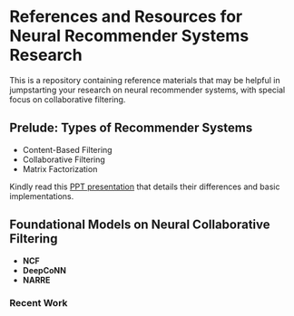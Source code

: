 # References and Resources for Neural Recommender Systems Research
This is a repository containing reference materials that may be helpful in jumpstarting your research on neural recommender systems, with special focus on collaborative filtering.

## Prelude: Types of Recommender Systems
* Content-Based Filtering 
* Collaborative Filtering
* Matrix Factorization

Kindly read this [PPT presentation](https://docs.google.com/presentation/d/12ZJ8eOqyEqvooXTdgwEW13sK2wpKmVLIEMhZ9wRrd0I/edit?usp=sharing) that details their differences and basic implementations.

## Foundational Models on Neural Collaborative Filtering
* **NCF**
* **DeepCoNN**
* **NARRE**

### Recent Work
